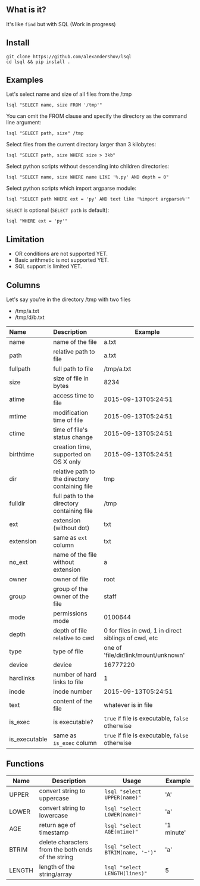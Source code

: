 ## What is it?
It's like `find` but with SQL (Work in progress)

## Install
```shell
git clone https://github.com/alexandershov/lsql
cd lsql && pip install .
```

## Examples
Let's select name and size of all files from the /tmp
```shell
lsql "SELECT name, size FROM '/tmp'"
```

You can omit the FROM clause and specify the directory as the command line argument:
```shell
lsql "SELECT path, size" /tmp
```

Select files from the current directory larger than 3 kilobytes:
```shell
lsql "SELECT path, size WHERE size > 3kb"
```

Select python scripts without descending into children directories:
```shell
lsql "SELECT name, size WHERE name LIKE '%.py' AND depth = 0"
```

Select python scripts which import argparse module:
```shell
lsql "SELECT path WHERE ext = 'py' AND text like '%import argparse%'"
 ```
 
`SELECT` is optional (`SELECT path` is default):
```shell
lsql "WHERE ext = 'py'"
```
 
## Limitation
* OR conditions are not supported YET. 
* Basic arithmetic is not supported YET.
* SQL support is limited YET.
 
## Columns
Let's say you're in the directory /tmp with two files
* /tmp/a.txt
* /tmp/d/b.txt

| Name  | Description  | Example |
| :---- | :----------- | ----- |
| name | name of the file | a.txt |
| path | relative path to file | a.txt |
| fullpath | full path to file | /tmp/a.txt|
| size | size of file in bytes | 8234 |
| atime | access time to file | 2015-09-13T05:24:51 |
| mtime | modification time of file | 2015-09-13T05:24:51 |
| ctime | time of file's status change | 2015-09-13T05:24:51 |
| birthtime | creation time, supported on OS X only | 2015-09-13T05:24:51 |
| dir | relative path to the directory containing file| tmp |
| fulldir | full path to the directory containing file | /tmp |
| ext | extension (without dot) | txt |
| extension | same as `ext` column | txt |
| no_ext | name of the file without extension | a |
| owner | owner of file | root |
| group | group of the owner of the file | staff |
| mode | permissions mode | 0100644 |
| depth | depth of file relative to cwd | 0 for files in cwd, 1 in direct siblings of cwd, etc|
| type | type of file | one of 'file/dir/link/mount/unknown' |
| device | device | 16777220 |
| hardlinks | number of hard links to file | 1 |
| inode | inode number | 2015-09-13T05:24:51 |
| text | content of the file | whatever is in file |
| is_exec | is executable? | `true` if file is executable, `false` otherwise |
| is_executable | same as `is_exec` column | `true` if file is executable, `false` otherwise |

## Functions
| Name  | Description  | Usage | Example |
| ----  | -----------  | ----- | ------- |
| UPPER | convert string to uppercase | `lsql "select UPPER(name)"` | 'A' |
| LOWER | convert string to lowercase | `lsql "select LOWER(name)"` | 'a' |
| AGE | return age of timestamp | `lsql "select AGE(mtime)"` | '1 minute' |
| BTRIM | delete characters from the both ends of the string | `lsql "select BTRIM(name, '~')"` | 'a' |
| LENGTH | length of the string/array | `lsql "select LENGTH(lines)"` | 5 |

